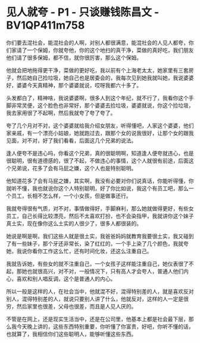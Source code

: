 # 见人就夸 - P1 - 只谈赚钱陈昌文 - BV1QP411m758

你们要去混社会，能混社会的人啊，对别人都很满意，能混社会的人见人都夸，你们家请了一个保姆，你就夸他，你的这个地扫的真干净，菜做的真好吃，我们朋友他们请了很多保姆，都不信，就你很厉害，那么这个保姆。

他就会把地拖得更干净，菜做的更好吃，我以前有个上海老太太，她家里有三套房子，然后她自己捡垃圾，她自己也是居委会的，我每次见到她我就叫她，我说婆婆好，婆婆今天真精神，那个婆婆就说，哎呀我都六十多了。

头发都白了，精神啥，我说婆婆啊，很多人到这个年纪，就不行了，我看你这个手脚非常灵便，这个脸色也非常好，那个婆婆去捡垃圾，婆婆就说，你这个捡垃圾，我去家用很了不起啊，然后我就夸了夸了夸了。

夸了几个月对不对，这个婆婆就给我介绍女朋友，听得懂吧，人家这个婆婆，他们家亲戚，有一个漂亮小姑娘，她就跑过去，跟那个女的说我很好，让那个女的跟我见面，对不对，好了我们看看，后面这几个兄弟的说法。

逢人便夸不是违心吗，你看这个兄弟，真的很聪明啊，知道逢人便夸就违心，也是很聪明，很有道德感的，很了不起，不做违心的事情，这个人就很有前途，后面这个兄弟说，花多了会有马屁之嫌，这个人也是特别聪明。

他知道花多了会有马屁之嫌，其实啊，我没有必要对你们说真话，你能听得懂，你就听不懂，我也就说你这个人特别聪明，好了你比如说，我这个有员工吧，那么一个员工，长相不怎么样，一个小女孩，但是做事还行。

我就夸得很有气质，对不对，事情做得好，手脚麻利，那么她就做得更好，有些女员工，自己长得比较漂亮，然后不太喜欢打扮，也不会染指甲，我就讲你这个妹子真土实，现在像你这么土实的人很少了，很多人都很装的。

她说是啊是啊，我们这些人就是很土实，我爸爸妈妈就教育我要很土实，我又碰到了有一些妹子，那个牙还非常长，染了红红的，一个手上染了几个颜色，我就夸她，我说你看你工作这么忙，还有时间化妆，还这么注重自己。

我就告诉她，有些女的就不注重自己，一个女孩子这样能注重自己，她仪表很了不起，那她也就很高兴，对不对，一般情况下，只有高人才会夸人，普通人他们内心，喜欢和别人唱反调，这个是普通人的内心。

所以一般是这样的人，在社会当中，他就混不好，混得特别差的人，就是喜欢反对别人，混得特别差的人，就说只要别人讲了什么，他就反对，这样的人一定是很穷，然后家里也很差，父母也很差，而且是人见人厌的。

不管是在网上，还是现实生活当中，还是在公司里，他基本上都是社会最下层，那么我今天晚上讲的，这些东西特别重要，你听懂了你富贵，好吧，你听不懂的话，也就算了，我相信你们这些聪明人，能够听懂这些东西。

